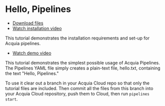 # Hello, Pipelines

* [Download files](http://tutorials.pipeline-dev.services.acquia.io/pipelinestutorial101.zip)
* [Watch installation video](https://drive.google.com/a/acquia.com/file/d/0BwBnqz3kkaPuV09pNC1iakRMUTg)

This tutorial demonstrates the installation requirements and set-up for Acquia pipelines.

* [Watch demo video](https://drive.google.com/open?id=0BwBnqz3kkaPuUjRQTURmaE5Pczg)

This tutorial demonstrates the simplest possible usage of Acquia Pipelines. The Pipelines YAML file simply creates a plain-text file, 
hello.txt, containing the text "Hello, Pipelines." 

To use it clear out a branch in your Acquia Cloud repo so that only the tutorial files are included. 
Then commit all the files from this branch into your Acquia Cloud repository, push them to Cloud, then run ```pipelines start```.
